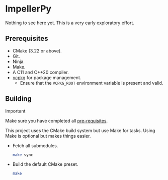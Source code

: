# ImpellerPy

Nothing to see here yet. This is a very early exploratory effort.

## Prerequisites

* CMake (3.22 or above).
* Git.
* Ninja.
* Make.
* A C11 and C++20 compiler.
* [vcpkg](https://vcpkg.io/en/index.html) for package management.
  * Ensure that the `VCPKG_ROOT` environment variable is present and valid.

## Building

> [!IMPORTANT]
> Make sure you have completed all [pre-requisites](#prerequisites).

This project uses the CMake build system but use Make for tasks. Using Make is optional but makes things easier.

* Fetch all submodules.
  ```sh
  make sync
  ```
* Build the default CMake preset.
  ```sh
  make
  ```
